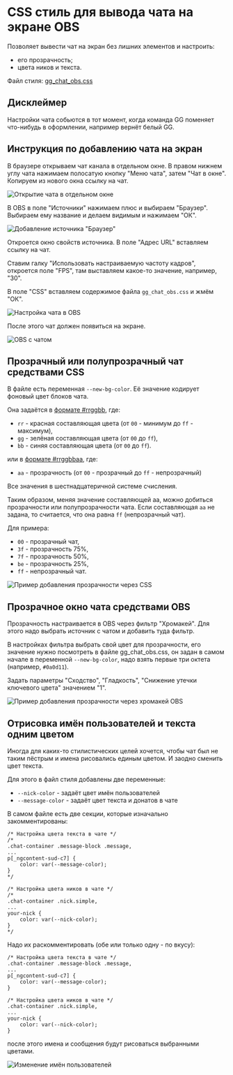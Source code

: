 # CSS стиль для вывода чата на экране OBS

Позволяет вывести чат на экран без лишних элементов и настроить:

- его прозрачность;
- цвета ников и текста.

Файл стиля: [gg_chat_obs.css](../gg_chat_obs.css)

## Дисклеймер

Настройки чата собьются в тот момент, когда команда GG поменяет
что-нибудь в оформлении, например вернёт белый GG.

## Инструкция по добавлению чата на экран

В браузере открываем чат канала в отдельном окне. В правом нижнем углу
чата нажимаем полосатую кнопку "Меню чата", затем "Чат в окне". Копируем
из нового окна ссылку на чат.

![Открытие чата в отдельном окне](gg_chat_obs_add_scene_01.png)

В OBS в поле "Источники" нажимаем плюс и выбираем "Браузер". Выбираем
ему название и делаем видимым и нажимаем "ОК".

![Добавление источника "Браузер"](gg_chat_obs_add_scene_02.png)

Откроется окно свойств источника. В поле "Адрес URL" вставляем ссылку на
чат.

Ставим галку "Использовать настраиваемую частоту кадров", откроется поле
"FPS", там выставляем какое-то значение, например, "30".

В поле "CSS" вставляем содержимое файла `gg_chat_obs.css` и жмём "ОК".

![Настройка чата в OBS](gg_chat_obs_add_scene_03.png)

После этого чат должен появиться на экране.

![OBS с чатом](gg_chat_obs_add_scene_04.png)

## Прозрачный или полупрозрачный чат средствами CSS

В файле есть переменная `--new-bg-color`. Её значение кодирует фоновый
цвет блоков чата.

Она задаётся в
[формате #rrggbb](https://www.w3schools.com/colors/default.asp), где:

- `rr` - красная составляющая цвета (от `00` - минимум до `ff` -
максимум),
- `gg` - зелёная составляющая цвета (от `00` до `ff`),
- `bb` - синяя составляющая цвета (от `00` до `ff`).

или в
[формате #rrggbbaa](https://www.w3schools.com/colors/default.asp), где:

- `aa` - прозрачность (от `00` - прозрачный до `ff` - непрозрачный)

Все значения в шестнадцатеричной системе счисления.

Таким образом, меняя значение составляющей aa, можно добиться
прозрачности или полупрозрачности чата. Если составляющая `aa` не
задана, то считается, что она равна `ff` (непрозрачный чат).

Для примера:

- `00` - прозрачный чат,
- `3f` - прозрачность 75%,
- `7f` - прозрачность 50%,
- `be` - прозрачность 25%,
- `ff` - непрозрачный чат.

![Пример добавления прозрачности через CSS](gg_chat_obs_add_transparent_via_css_01.png)

## Прозрачное окно чата средствами OBS

Прозрачность настраивается в OBS через фильтр "Хромакей". Для этого надо
выбрать источник с чатом и добавить туда фильтр.

В настройках фильтра выбрать свой цвет для прозрачности, его значение
нужно посмотреть в файле gg_chat_obs.css, он задан в самом начале в
переменной `--new-bg-color`, надо взять первые три октета
(например, `#0a0d11`).

Задать параметры "Сходство", "Гладкость", "Снижение утечки ключевого
цвета" значением "1".

![Пример добавления прозрачности через хромакей OBS](gg_chat_obs_add_transparent_via_obs_01.png)

## Отрисовка имён пользователей и текста одним цветом

Иногда для каких-то стилистических целей хочется, чтобы чат был не таким
пёстрым и имена рисовались единым цветом. И заодно сменить цвет текста.

Для этого в файл стиля добавлены две переменные:

- `--nick-color` - задаёт цвет имён пользователей
- `--message-color` - задаёт цвет текста и донатов в чате

В самом файле есть две секции, которые изначально закомментированы:

```
/* Настройка цвета текста в чате */
/*
.chat-container .message-block .message,
...
p[_ngcontent-sud-c7] {
    color: var(--message-color);
}
*/

/* Настройка цвета ников в чате */
/*
.chat-container .nick.simple,
...
your-nick {
    color: var(--nick-color);
}
*/
```

Надо их раскомментировать (обе или только одну - по вкусу):

```
/* Настройка цвета текста в чате */
.chat-container .message-block .message,
...
p[_ngcontent-sud-c7] {
    color: var(--message-color);
}

/* Настройка цвета ников в чате */
.chat-container .nick.simple,
...
your-nick {
    color: var(--nick-color);
}
```

после этого имена и сообщения будут рисоваться выбранными цветами.

![Изменение имён пользователей](gg_chat_obs_change_message_color_01.png)
